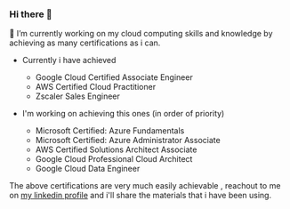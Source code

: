 ### Hi there 👋 

🔭 I’m currently working on my cloud computing skills and knowledge by achieving as many certifications as i can.
- Currently i have achieved
  - Google Cloud Certified Associate Engineer
  - AWS Certified Cloud Practitioner
  - Zscaler Sales Engineer
  
- I'm working on achieving this ones (in order of priority)
  - Microsoft Certified: Azure Fundamentals
  - Microsoft Certified: Azure Administrator Associate
  - AWS Certified Solutions Architect Associate
  - Google Cloud Professional Cloud Architect
  - Google Cloud Data Engineer

The above certifications are very much easily achievable , reachout to me on [ my linkedin profile](https://www.linkedin.com/in/peterkariukimutuura/) and i'll share the materials that i have been using.




<!--
**peterkariukimutuura/peterkariukimutuura** is a ✨ _special_ ✨ repository because its `README.md` (this file) appears on your GitHub profile.

Here are some ideas to get you started:

- 🔭 I’m currently working on ...
- 🌱 I’m currently learning ...
- 👯 I’m looking to collaborate on ...
- 🤔 I’m looking for help with ...
- 💬 Ask me about ...
- 📫 How to reach me: ...
- 😄 Pronouns: ...
- ⚡ Fun fact: ...
-->
